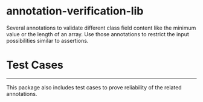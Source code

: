 # annotation-verification-lib
Several annotations to validate different class field content like the minimum value or the length of an array. Use those annotations to restrict the input possibilities similar to assertions.

# Test Cases
------------
This package also includes test cases to prove reliability of the related annotations. 
